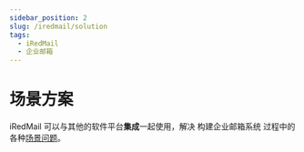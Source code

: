 ```yaml
---
sidebar_position: 2
slug: /iredmail/solution
tags:
  - iRedMail
  - 企业邮箱
---
```


# 场景方案

iRedMail 可以与其他的软件平台**集成**一起使用，解决 构建企业邮箱系统 过程中的各种[场景问题](#)。